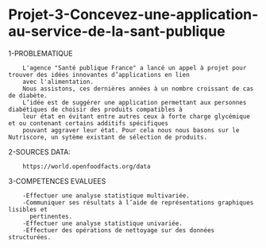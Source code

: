 # Projet-3-Concevez-une-application-au-service-de-la-sant-publique


1-PROBLEMATIQUE

		L'agence "Santé publique France" a lancé un appel à projet pour trouver des idées innovantes d’applications en lien 
		avec l'alimentation. 
		Nous assistons, ces dernières années à un nombre croissant de cas de diabète.
		L’idée est de suggérer une application permettant aux personnes diabétiques de choisir des produits compatibles à 
		leur état en évitant entre autres ceux à forte charge glycémique et ou contenant certains additifs spécifiques 
		pouvant aggraver leur état. Pour cela nous nous basons sur le Nutriscore, un sytème existant de sélection de produits.

2-SOURCES DATA: 

		https://world.openfoodfacts.org/data

3-COMPETENCES EVALUEES

		-Effectuer une analyse statistique multivariée.
		-Communiquer ses résultats à l’aide de représentations graphiques lisibles et
		  pertinentes.
		-Effectuer une analyse statistique univariée.
		-Effectuer des opérations de nettoyage sur des données structurées.

